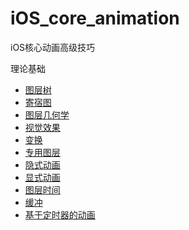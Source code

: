 # iOS_core_animation
iOS核心动画高级技巧

理论基础

* [图层树](https://github.com/AlfredTheBest/iOS_core_animation/tree/master/lesson0)
* [寄宿图](https://github.com/AlfredTheBest/iOS_core_animation/tree/master/lesson1)
* [图层几何学](https://github.com/AlfredTheBest/iOS_core_animation/tree/master/lesson2)
* [视觉效果](https://github.com/AlfredTheBest/iOS_core_animation/tree/master/lesson3)
* [变换](https://github.com/AlfredTheBest/iOS_core_animation/tree/master/lesson4)
* [专用图层](https://github.com/AlfredTheBest/iOS_core_animation/tree/master/lesson5)
* [隐式动画](https://github.com/AlfredTheBest/iOS_core_animation/tree/master/lesson6)
* [显式动画](https://github.com/AlfredTheBest/iOS_core_animation/tree/master/lesson7)
* [图层时间](https://github.com/AlfredTheBest/iOS_core_animation/tree/master/lesson8)
* [缓冲](https://github.com/AlfredTheBest/iOS_core_animation/tree/master/lesson9)
* [基于定时器的动画](https://github.com/AlfredTheBest/iOS_core_animation/tree/master/lesson10)







